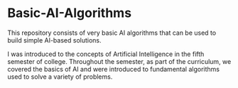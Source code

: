 # Basic-AI-Algorithms
This repository consists of very basic AI algorithms that can be used to build simple AI-based solutions.

I was introduced to the concepts of Artificial Intelligence in the fifth semester of college. Throughout the semester, as part of the curriculum, we covered the basics of AI and were introduced to fundamental algorithms used to solve a variety of problems.


